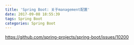 ```yaml
---
title: 'Spring Boot: 关于management配置'
date: 2017-09-08 18:55:39
tags: Spring Boot
categories: Spring Boot
---
```


https://github.com/spring-projects/spring-boot/issues/10200